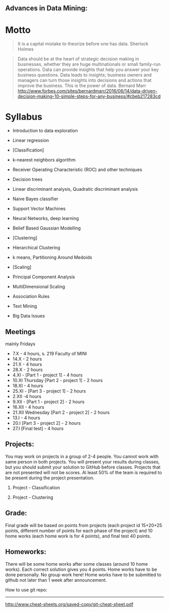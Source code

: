 Advances in Data Mining:
------------------------

# Motto

> It is a capital mistake to theorize before one has data.
> Sherlock Holmes

> Data should be at the heart of strategic decision making in businesses, whether they are huge multinationals or small family-run operations. Data can provide insights that help you answer your key business questions. Data leads to insights; business owners and managers can turn those insights into decisions and actions that improve the business. This is the power of data.
> Bernard Marr http://www.forbes.com/sites/bernardmarr/2016/06/14/data-driven-decision-making-10-simple-steps-for-any-business/#cbeb217283cd

# Syllabus

* Introduction to data exploration 
* Linear regression
* [Classification]
* k-nearest neighbors algorithm 
* Receiver Operating Characteristic (ROC) and other techniques
* Decision trees
* Linear discriminant analysis, Quadratic discriminant analysis
* Naive Bayes classifier
* Support Vector Machines
* Neural Networks, deep learning
* Belief Based Gaussian Modelling
* [Clustering]
* Hierarchical Clustering
* k means, Partitioning Around Medoids
* [Scaling]
* Principal Component Analysis
* MultiDimensional Scaling
* Association Rules

* Text Mining
* Big Data Issues 

Meetings
--------
mainly Fridays

* 7.X - 4 hours, s. 219 Faculty of MINI
* 14.X - 2 hours
* 21.X - 4 hours
* 28.X - 2 hours
* 4.XI - [Part 1 - project 1] - 4 hours
* 10.XI Thursday [Part 2 - project 1] - 2 hours
* 18.XI - 4 hours
* 25.XI - [Part 3 - project 1] - 2 hours
* 2.XII -4 hours
* 9.XII - [Part 1 - project 2] - 2 hours
* 16.XII - 4 hours
* 21.XII Wednesday [Part 2 - project 2] - 2 hours
* 13.I - 4 hours
* 20.I [Part 3 - project 2] - 2 hours
* 27.I [Final test] - 4 hours

Projects:
---------

You may work on projects in a group of 2-4 people. You cannot work with same person in both projects.
You will present your results during classes, but you should submit your solution to GitHub before classes.
Projects that are not presented will not be scores. 
Al least 50% of the team is required to be present during the project presentation.

1. Project - Classification

2. Project - Clustering

Grade:
------

Final grade will be based on points from projects (each project id 15+20+25 points, different number of points for each phase of the project) and 10 home works (each home work is for 4 points), and final test 40 points.


Homeworks:
----------
There will be some home works after some classes (around 10 home works).
Each correct solution gives you 4 points.
Home works have to be done personally. No group work here!
Home works have to be submitted to github not later than 1 week after announcement.

How to use git repo:
____________________

http://www.cheat-sheets.org/saved-copy/git-cheat-sheet.pdf
